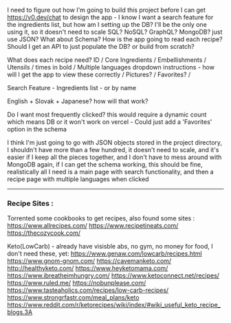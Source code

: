 I need to figure out how I'm going to build this project before I can get https://v0.dev/chat to design the app -
I know I want a search feature for the ingredients list, but how am I setting up the DB? I'll be the only one using it, so it doesn't need to scale
SQL? NoSQL? GraphQL? MongoDB? just use JSON? What about Schema? How is the app going to read each recipe?
Should I get an API to just populate the DB? or build from scratch?

What does each recipe need? ID / Core Ingredients / Embellishments / Utensils /  times in bold / Multiple languages dropdown instructions - how will I get the app to view these correctly / Pictures? / Favorites? / 

Search Feature - Ingredients list - or by name

English + Slovak + Japanese? how will that work?

Do I want most frequently clicked? this would require a dynamic count which means DB
or it won't work on vercel - Could just add a 'Favorites' option in the schema

I think I'm just going to go with JSON objects stored in the project directory, I shouldn't have more than a few hundred, it doesn't need to scale, and it's easier if I keep all the pieces together, and I don't have to mess around with MongoDB again, if I can get the schema working, this should be fine, realistically all I need is a main page with search functionality, and then a recipe page with multiple languages when clicked

- - -
### Recipe Sites :
Torrented some cookbooks to get recipes, also found some sites :
https://www.allrecipes.com/
https://www.recipetineats.com/
https://thecozycook.com/

Keto(LowCarb) - already have visisble abs, no gym, no money for food, I don't need these, yet:
https://www.genaw.com/lowcarb/recipes.html
https://www.gnom-gnom.com/
https://cavemanketo.com/
http://healthyketo.com/
https://www.heyketomama.com/
https://www.ibreatheimhungry.com/
https://www.ketoconnect.net/recipes/
https://www.ruled.me/
https://nobunplease.com/
https://www.tasteaholics.com/recipes/low-carb-recipes/
https://www.strongrfastr.com/meal_plans/keto
https://www.reddit.com/r/ketorecipes/wiki/index/#wiki_useful_keto_recipe_blogs.3A